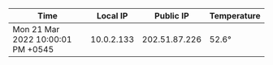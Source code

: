 | Time     | Local IP | Public IP | Temperature |
| ----------- | ----------- | ----------- | ----------- |
| Mon 21 Mar 2022 10:00:01 PM +0545      | 10.0.2.133     | 202.51.87.226  | 52.6° |
